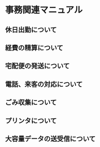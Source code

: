 # 事務関連マニュアル
## 休日出勤について
## 経費の精算について
## 宅配便の発送について
## 電話、来客の対応について
## ごみ収集について
## プリンタについて
## 大容量データの送受信について
